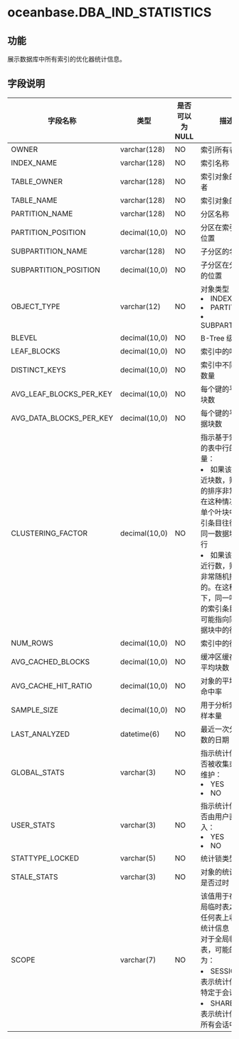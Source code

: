 # oceanbase.DBA_IND_STATISTICS
## 功能
展示数据库中所有索引的优化器统计信息。
## 字段说明

| 字段名称 | 类型 | 是否可以为 NULL | 描述 |
| --- | --- | --- | --- |
| OWNER | varchar(128) | NO | 索引所有者 |
| INDEX_NAME | varchar(128) | NO | 索引名称 |
| TABLE_OWNER | varchar(128) | NO | 索引对象的所有者 |
| TABLE_NAME | varchar(128) | NO | 索引对象的名称 |
| PARTITION_NAME | varchar(128) | NO | 分区名称 |
| PARTITION_POSITION | decimal(10,0) | NO | 分区在索引中的位置 |
| SUBPARTITION_NAME | varchar(128) | NO | 子分区的名称 |
| SUBPARTITION_POSITION | decimal(10,0) | NO | 子分区在分区内的位置 |
| OBJECT_TYPE | varchar(12) | NO | 对象类型：<li>INDEX<li>PARTITION<li>SUBPARTITION |
| BLEVEL | decimal(10,0) | NO | B-Tree 级别 |
| LEAF_BLOCKS | decimal(10,0) | NO | 索引中的叶块数 |
| DISTINCT_KEYS | decimal(10,0) | NO | 索引中不同键的数量 |
| AVG_LEAF_BLOCKS_PER_KEY | decimal(10,0) | NO | 每个键的平均叶块数 |
| AVG_DATA_BLOCKS_PER_KEY | decimal(10,0) | NO | 每个键的平均数据块数 |
| CLUSTERING_FACTOR | decimal(10,0) | NO | 指示基于索引值的表中行的顺序量：<li>如果该值接近块数，则该表的排序非常好。在这种情况下，单个叶块中的索引条目往往指向同一数据块中的行<li>如果该值接近行数，则表是非常随机排序的。在这种情况下，同一叶块中的索引条目不太可能指向同一数据块中的行 |
| NUM_ROWS | decimal(10,0) | NO | 索引中的行数 |
| AVG_CACHED_BLOCKS | decimal(10,0) | NO | 缓冲区缓存中的平均块数 |
| AVG_CACHE_HIT_RATIO | decimal(10,0) | NO | 对象的平均缓存命中率 |
| SAMPLE_SIZE | decimal(10,0) | NO | 用于分析索引的样本量 |
| LAST_ANALYZED | datetime(6) | NO | 最近一次分析指数的日期 |
| GLOBAL_STATS | varchar(3) | NO | 指示统计信息是否被收集或增量维护：<li>YES<li>NO |
| USER_STATS | varchar(3) | NO | 指示统计信息是否由用户直接输入：<li>YES<li>NO |
| STATTYPE_LOCKED | varchar(5) | NO | 统计锁类型 |
| STALE_STATS | varchar(3) | NO | 对象的统计信息是否过时 |
| SCOPE | varchar(7) | NO | 该值用于在除全局临时表之外的任何表上收集的统计信息<br>对于全局临时表，可能的值为：<li>SESSION：表示统计信息是特定于会话的<li>SHARED：表示统计信息在所有会话中共享 |
